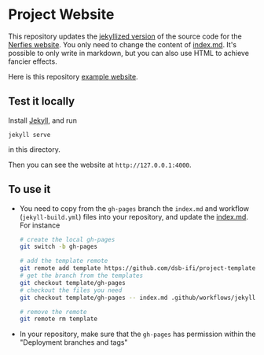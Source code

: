 # Project Website

This repository updates the [jekyllized version](https://github.com/shunzh/project_website) of the source code for the [Nerfies website](https://nerfies.github.io).
You only need to change the content of [index.md](/index.md). 
It's possible to only write in markdown, but you can also use HTML to achieve fancier effects.

Here is this repository [example website](https://dsb-ifi.github.io/project-template/).

## Test it locally

Install [Jekyll](https://jekyllrb.com/docs/installation/), and run
```
jekyll serve
```
in this directory.

Then you can see the website at `http://127.0.0.1:4000`.

## To use it

- You need to copy from the `gh-pages` branch the `index.md` and workflow (`jekyll-build.yml`) files into your repository, and update the [index.md](/index.md).  For instance
  ```bash
  # create the local gh-pages
  git switch -b gh-pages

  # add the template remote
  git remote add template https://github.com/dsb-ifi/project-template.git
  # get the branch from the templates
  git checkout template/gh-pages
  # checkout the files you need
  git checkout template/gh-pages -- index.md .github/workflows/jekyll-build.yml
  
  # remove the remote
  git remote rm template
  ```
- In your repository, make sure that the `gh-pages` has permission within the "Deployment branches and tags"